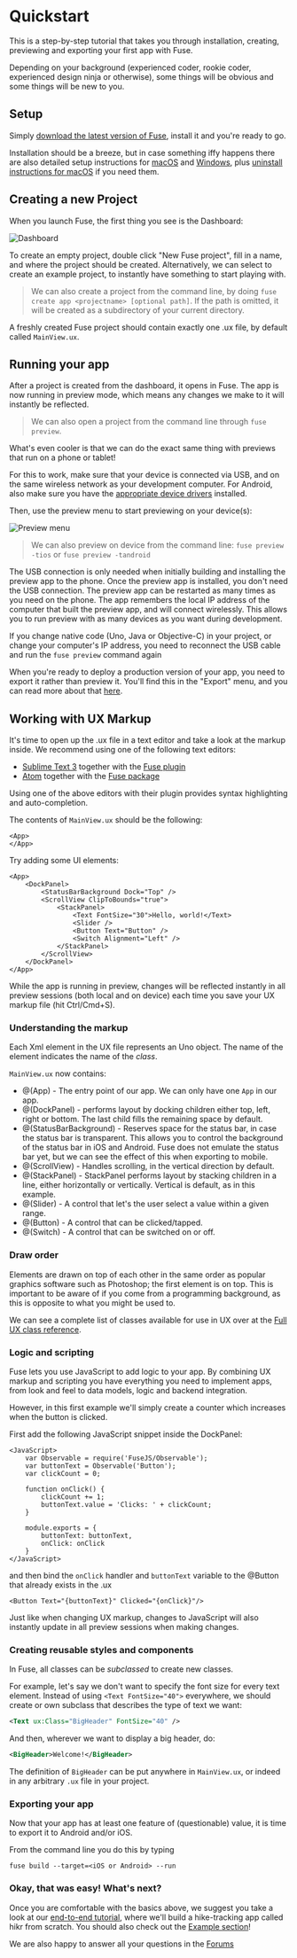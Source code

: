 # Quickstart

This is a step-by-step tutorial that takes you through installation, creating, previewing and exporting your first app with Fuse.

Depending on your background (experienced coder, rookie coder, experienced design ninja or otherwise), some things will be obvious and some things will be new to you.

## Setup

Simply [download the latest version of Fuse](https://fuse-open.github.io/downloads/), install it and you're ready to go.

Installation should be a breeze, but in case something iffy happens there are also detailed setup instructions for [macOS](installation/setup-install-osx.md) and [Windows](installation/setup-install-win.md), plus [uninstall instructions for macOS](https://gist.github.com/Tapped/daa78c08882f33b0c7c3) if you need them.

## Creating a new Project

When you launch Fuse, the first thing you see is the Dashboard:

![Dashboard](../../media/dashboard.png)

To create an empty project, double click "New Fuse project", fill in a name, and where the project should be created. Alternatively, we can select to create an example project, to instantly have something to start playing with.

> We can also create a project from the command line, by doing `fuse create app <projectname> [optional path]`.
> If the path is omitted, it will be created as a subdirectory of your current directory.

A freshly created Fuse project should contain exactly one .ux file, by default called `MainView.ux`.

## Running your app

After a project is created from the dashboard, it opens in Fuse. The app is now running in preview mode, which means any changes we make to it will instantly be reflected.

> We can also open a project from the command line through `fuse preview`.

What's even cooler is that we can do the exact same thing with previews that run on a phone or tablet!

For this to work, make sure that your device is connected via USB, and on the same wireless network as your development computer. For Android, also make sure you have the <a href="https://developer.android.com/studio/run/oem-usb.html#Drivers">appropriate device drivers</a> installed.

Then, use the preview menu to start previewing on your device(s):

![Preview menu](../../media/preview-menu.png)

> We can also preview on device from the command line:
> `fuse preview -tios` or `fuse preview -tandroid`

The USB connection is only needed when initially building and installing the preview app to the phone. Once the preview app is installed, you don't need the USB connection. The preview app can be restarted as many times as you need on the phone. The app remembers the local IP address of the computer that built the preview app, and will connect wirelessly. This allows you to run preview with as many devices as you want during development.

If you change native code (Uno, Java or Objective-C) in your project, or change your computer's IP address, you need to reconnect the USB cable and run the `fuse preview` command again

When you're ready to deploy a production version of your app, you need to export it rather than preview it. You'll find this in the "Export" menu, and you can read more about that [here](articles:basics/preview-and-export#export).

## Working with UX Markup

It's time to open up the .ux file in a text editor and take a look at the markup inside. We recommend using one of the following text editors:

 * [Sublime Text 3](https://www.sublimetext.com/3) together with the [Fuse plugin](installation/sublime-plugin.md)
 * [Atom](https://atom.io/) together with the [Fuse package](installation/atom-plugin.md)

Using one of the above editors with their plugin provides syntax highlighting and auto-completion.

The contents of `MainView.ux` should be the following:

	<App>
	</App>

Try adding some UI elements:

	<App>
		<DockPanel>
			<StatusBarBackground Dock="Top" />
			<ScrollView ClipToBounds="true">
				<StackPanel>
					<Text FontSize="30">Hello, world!</Text>
					<Slider />
					<Button Text="Button" />
					<Switch Alignment="Left" />
				</StackPanel>
			</ScrollView>
		</DockPanel>
	</App>

While the app is running in preview, changes will be reflected instantly in all preview sessions (both local and on device) each time you save your UX markup file (hit Ctrl/Cmd+S).

### Understanding the markup

Each Xml element in the UX file represents an Uno object. The name of the element indicates the name of the *class*.

`MainView.ux` now contains:

* @(App) - The entry point of our app. We can only have one `App` in our app.
* @(DockPanel) - performs layout by docking children either top, left, right or bottom. The last child fills the remaining space by default.
* @(StatusBarBackground) - Reserves space for the status bar, in case the status bar is transparent. This allows you to control the background of the status bar in iOS and Android. Fuse does not emulate the status bar yet, but we can see the effect of this when exporting to mobile.
* @(ScrollView) - Handles scrolling, in the vertical direction by default.
* @(StackPanel) - StackPanel performs layout by stacking children in a line, either horizontally or vertically. Vertical is default, as in this example.
* @(Slider) - A control that let's the user select a value within a given range.
* @(Button) - A control that can be clicked/tapped.
* @(Switch) - A control that can be switched on or off.

### Draw order

Elements are drawn on top of each other in the same order as popular graphics software such as Photoshop; the first element is on top. This is important to be aware of if you come from a programming background, as this is opposite to what you might be used to.

We can see a complete list of classes available for use in UX over at the [Full UX class reference](../full-ux-class-reference.md).

### Logic and scripting

Fuse lets you use JavaScript to add logic to your app. By combining UX markup and scripting you have everything you need to implement apps, from look and feel to data models, logic and backend integration.

However, in this first example we'll simply create a counter which increases when the button is clicked.

First add the following JavaScript snippet inside the DockPanel:

	<JavaScript>
		var Observable = require('FuseJS/Observable');
		var buttonText = Observable('Button');
		var clickCount = 0;

		function onClick() {
			clickCount += 1;
			buttonText.value = 'Clicks: ' + clickCount;
		}

		module.exports = {
			buttonText: buttonText,
			onClick: onClick
		}
	</JavaScript>

and then bind the `onClick` handler and `buttonText` variable to the @Button that already exists in the .ux

	<Button Text="{buttonText}" Clicked="{onClick}"/>

Just like when changing UX markup, changes to JavaScript will also instantly update in all preview sessions when making changes.

### Creating reusable styles and components

In Fuse, all classes can be *subclassed* to create new classes.

For example, let's say we don't want to specify the font size for every text element. Instead of using `<Text FontSize="40">` everywhere, we should create or own subclass that describes the type of text we want:

```xml
<Text ux:Class="BigHeader" FontSize="40" />
```

And then, wherever we want to display a big header, do:

```xml
<BigHeader>Welcome!</BigHeader>
```

The definition of `BigHeader` can be put anywhere in `MainView.ux`, or indeed in any arbitrary `.ux` file in your project.

### Exporting your app

Now that your app has at least one feature of (questionable) value, it is time to export it to Android and/or iOS.

From the command line you do this by typing

	fuse build --target=<iOS or Android> --run

### Okay, that was easy! What's next?

Once you are comfortable with the basics above, we suggest you take a look at our [end-to-end tutorial](../tutorial/tutorial.md), where we'll build a hike-tracking app called hikr from scratch. You should also check out the [Example section](https://fuse-open.github.io/examples/)!

We are also happy to answer all your questions in the [Forums](https://forums.fusetools.com/)
